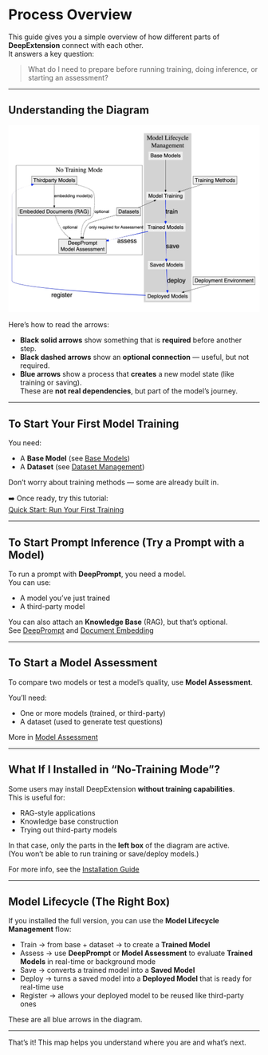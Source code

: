 # Process Overview

This guide gives you a simple overview of how different parts of **DeepExtension** connect with each other.  
It answers a key question:

> What do I need to prepare before running training, doing inference, or starting an assessment?

---

## Understanding the Diagram

![Process Dependency](../assets/images/process-dependency.png)

Here’s how to read the arrows:

- **Black solid arrows** show something that is **required** before another step.
- **Black dashed arrows** show an **optional connection** — useful, but not required.
- **Blue arrows** show a process that **creates** a new model state (like training or saving).  
  These are **not real dependencies**, but part of the model’s journey.

---

## To Start Your First Model Training

You need:

- A **Base Model** (see [Base Models](../user-guide/base-models.md))
- A **Dataset** (see [Dataset Management](../user-guide/dataset-management.md))

Don’t worry about training methods — some are already built in.

➡️ Once ready, try this tutorial:  
[Quick Start: Run Your First Training](tutorial-quick-start.md)

---

## To Start Prompt Inference (Try a Prompt with a Model)

To run a prompt with **DeepPrompt**, you need a model.  
You can use:

- A model you’ve just trained
- A third-party model

You can also attach an **Knowledge Base** (RAG), but that’s optional.  
See [DeepPrompt](../user-guide/deep-prompt.md) and [Document Embedding](../user-guide/document-embedding.md)

---

## To Start a Model Assessment

To compare two models or test a model’s quality, use **Model Assessment**.

You’ll need:

- One or more models (trained, or third-party)
- A dataset (used to generate test questions)

More in [Model Assessment](../user-guide/model-assessment.md)

---

## What If I Installed in “No-Training Mode”?

Some users may install DeepExtension **without training capabilities**.  
This is useful for:

- RAG-style applications
- Knowledge base construction
- Trying out third-party models

In that case, only the parts in the **left box** of the diagram are active.  
(You won’t be able to run training or save/deploy models.)

For more info, see the [Installation Guide](../developer/install.md)

---

## Model Lifecycle (The Right Box)

If you installed the full version, you can use the **Model Lifecycle Management** flow:

- Train → from base + dataset → to create a **Trained Model**
- Assess → use **DeepPrompt** or **Model Assessment** to evaluate **Trained Models** in real-time or background mode
- Save → converts a trained model into a **Saved Model**
- Deploy → turns a saved model into a **Deployed Model** that is ready for real-time use
- Register → allows your deployed model to be reused like third-party ones

These are all blue arrows in the diagram.

---

That’s it! This map helps you understand where you are and what’s next.
